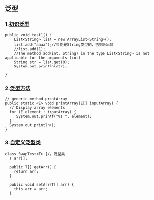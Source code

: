 

## 泛型
### 1.[初识泛型](https://github.com/DaCang/JAVA-SE/blob/master/JAVA%20SE01/src/com/generic/Demo1.java)
	public void test1() {
		List<String> list = new ArrayList<String>();
		list.add("aaaa");//只能是String类型的，否则会出错
		//list.add(1);
		//The method add(int, String) in the type List<String> is not applicable for the arguments (int)
		String str = list.get(0);
		System.out.println(str);

	}

### 2.[泛型方法](https://github.com/DaCang/JAVA-SE/blob/master/JAVA%20SE01/src/com/generic/GenericMethodTest.java)
	// generic method printArray                         
	public static <E> void printArray(E[] inputArray) {
	  // Display array elements              
	  for (E element : inputArray) {
	     System.out.printf("%s ", element);
	  }
	  System.out.println();
	}

### 3.[自定义泛型类](https://github.com/DaCang/JAVA-SE/blob/master/JAVA%20SE01/src/com/generic/Swap.java)
	class SwapTest<T> {// 泛型类
	  T arr[];

	  public T[] getArr() {
		return arr;
	  }

	  public void setArr(T[] arr) {
		this.arr = arr;
	  }

